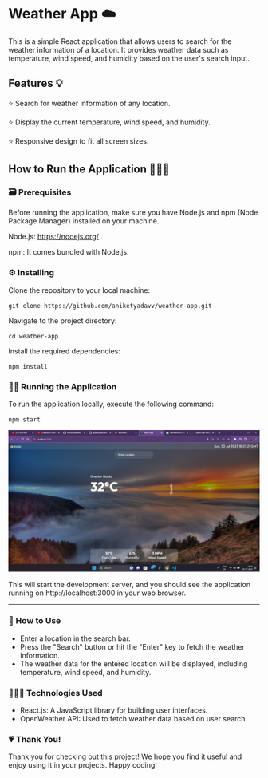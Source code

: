 # Weather App ☁️
This is a simple React application that allows users to search for the weather information of a location. It provides weather data such as temperature, wind speed, and humidity based on the user's search input.

## Features 💡

:star: Search for weather information of any location.

:star: Display the current temperature, wind speed, and humidity.

:star: Responsive design to fit all screen sizes.

## How to Run the Application 🏃🏽💨
### 🗃️ Prerequisites
 
Before running the application, make sure you have Node.js and npm (Node Package Manager) installed on your machine.
 
Node.js: https://nodejs.org/

npm: It comes bundled with Node.js.

### ⚙️ Installing
Clone the repository to your local machine:
````
git clone https://github.com/aniketyadavv/weather-app.git
````
Navigate to the project directory:
````
cd weather-app
````
Install the required dependencies:
````
npm install
````
### 🏃🏽 Running the Application
To run the application locally, execute the following command:

````
npm start
````

![Weather App](src/assets/display.png)


This will start the development server, and you should see the application running on 
http://localhost:3000 in your web browser.

-----

### 🎰 How to Use
* Enter a location in the search bar.
* Press the "Search" button or hit the "Enter" key to fetch the weather information.
* The weather data for the entered location will be displayed, including temperature, wind speed, and humidity.

### 👨🏽‍💻 Technologies Used
* React.js: A JavaScript library for building user interfaces.
* OpenWeather API: Used to fetch weather data based on user search.

### 💗 Thank You!
Thank you for checking out this project! We hope you find it useful and enjoy using it in your projects. Happy coding!

